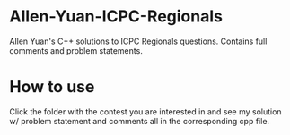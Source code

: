 # Allen-Yuan-ICPC-Regionals
Allen Yuan's C++ solutions to ICPC Regionals questions. Contains full comments and problem statements.

# How to use
Click the folder with the contest you are interested in and see my solution w/ problem statement and comments all in the corresponding cpp file.
